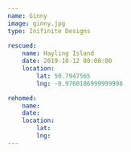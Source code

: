```yaml
---
name: Ginny
image: ginny.jpg
type: Inifinite Designs
    
rescued:
    name: Hayling Island
    date: 2019-10-12 00:00:00
    location:
        lat: 50.7947565
        lng: -0.9760186999999998

rehomed:
    name:
    date:
    location:
        lat:
        lng:
---
```

